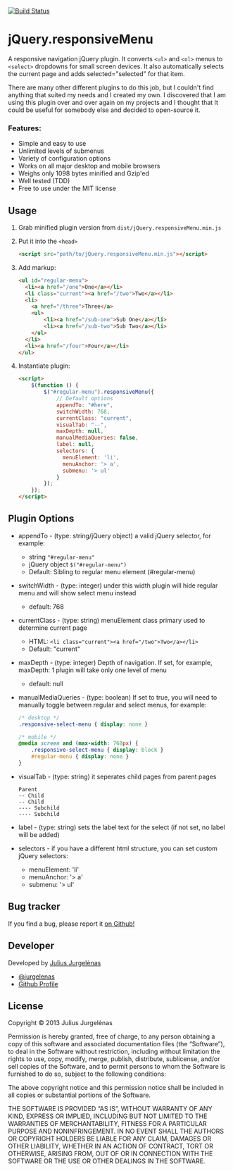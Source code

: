 [![Build Status](https://travis-ci.org/jurgelenas/responsiveMenu.png?branch=master)](https://travis-ci.org/jurgelenas/responsiveMenu)

# jQuery.responsiveMenu

A responsive navigation jQuery plugin. It converts `<ul>` and `<ol>` menus to `<select>` dropdowns for small screen devices. It also automatically selects the current page and adds selected="selected" for that item.

There are many other different plugins to do this job, but I couldn't find anything that suited my needs and I created my own. I discovered that I am using this plugin over and over again on my projects and I thought that It could be useful for somebody else and decided to open-source it.


### Features:

* Simple and easy to use
* Unlimited levels of submenus
* Variety of configuration options
* Works on all major desktop and mobile browsers
* Weighs only 1098 bytes minified and Gzip'ed
* Well tested (TDD)
* Free to use under the MIT license


## Usage

1. Grab minified plugin version from `dist/jQuery.responsiveMenu.min.js`
2. Put it into the `<head>`

	```html
	<script src="path/to/jQuery.responsiveMenu.min.js"></script>
	```

3. Add markup:

	```html
	<ul id="regular-menu">
	  <li><a href="/one">One</a></li>
	  <li class="current"><a href="/two">Two</a></li>
	  <li>
	  	<a href="/three">Three</a>
	  	<ul>
	  		<li><a href="/sub-one">Sub One</a></li>
	  		<li><a href="/sub-two">Sub Two</a></li>
	  	</ul>
	  </li>
	  <li><a href="/four">Four</a></li>
	</ul>
	```
4. Instantiate plugin:

	```html
	<script>
		$(function () {
			$("#regular-menu").responsiveMenu({
				// Default options
				appendTo: "#here",
				switchWidth: 768,
				currentClass: "current",
				visualTab: "--",
				maxDepth: null,
				manualMediaQueries: false,
				label: null,
				selectors: {
				  menuElement: 'li',
				  menuAnchor: '> a',
				  submenu: '> ul'
				}
			});
		});
	</script>
	```


## Plugin Options

* appendTo - (type: string/jQuery object) a valid jQuery selector, for example:
  * string ```"#regular-menu"```
  * jQuery object ```$("#regular-menu")```
  * Default: Sibling to regular menu element (#regular-menu)
* switchWidth - (type: integer) under this width plugin will hide regular menu and will show select menu instead
	* default: 768
* currentClass - (type: string) menuElement class primary used to determine current page
	* HTML: ```<li class="current"><a href="/two">Two</a></li>```
	* Default: "current"
* maxDepth - (type: integer) Depth of navigation. If set, for example, maxDepth: 1 plugin will take only one level of menu
	* default: null

* manualMediaQueries - (type: boolean) If set to true, you will need to manually toggle between regular and select menus, for example:

	```css
	/* desktop */
	.responsive-select-menu { display: none }

	/* mobile */
	@media screen and (max-width: 768px) {
	    .responsive-select-menu { display: block }
	    #regular-menu { display: none }
	}
	```

* visualTab - (type: string) it seperates child pages from parent pages

	```
	Parent
	-- Child
	-- Child
	---- Subchild
	---- Subchild
	```

* label - (type: string) sets the label text for the select (if not set, no label will be added)

* selectors - if you have a different html structure, you can set custom jQuery selectors:
	* menuElement: 'li'
	* menuAnchor: '> a'
	* submenu: '> ul'


## Bug tracker

If you find a bug, please report it [on Github!](https://github.com/jurgelenas/responsiveMenu/issues)


## Developer

Developed by [Julius Jurgelėnas](http://julius.jurgelenas.lt)

* [@jurgelenas](http://twitter.com/jurgelenas)
* [Github Profile](http://github.com/jurgelenas)


## License

Copyright &copy; 2013 Julius Jurgelėnas

Permission is hereby granted, free of charge, to any person obtaining a copy of this software and associated documentation files (the “Software”), to deal in the Software without restriction, including without limitation the rights to use, copy, modify, merge, publish, distribute, sublicense, and/or sell copies of the Software, and to permit persons to whom the Software is furnished to do so, subject to the following conditions:

The above copyright notice and this permission notice shall be included in all copies or substantial portions of the Software.

THE SOFTWARE IS PROVIDED “AS IS”, WITHOUT WARRANTY OF ANY KIND, EXPRESS OR IMPLIED, INCLUDING BUT NOT LIMITED TO THE WARRANTIES OF MERCHANTABILITY, FITNESS FOR A PARTICULAR PURPOSE AND NONINFRINGEMENT. IN NO EVENT SHALL THE AUTHORS OR COPYRIGHT HOLDERS BE LIABLE FOR ANY CLAIM, DAMAGES OR OTHER LIABILITY, WHETHER IN AN ACTION OF CONTRACT, TORT OR OTHERWISE, ARISING FROM, OUT OF OR IN CONNECTION WITH THE SOFTWARE OR THE USE OR OTHER DEALINGS IN THE SOFTWARE.
